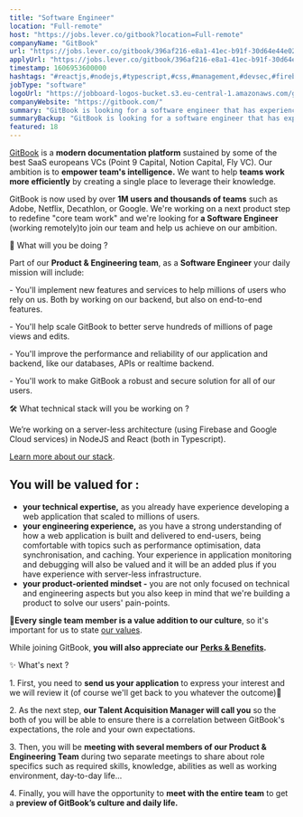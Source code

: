 ```yaml
---
title: "Software Engineer"
location: "Full-remote"
host: "https://jobs.lever.co/gitbook?location=Full-remote"
companyName: "GitBook"
url: "https://jobs.lever.co/gitbook/396af216-e8a1-41ec-b91f-30d64e44e02b"
applyUrl: "https://jobs.lever.co/gitbook/396af216-e8a1-41ec-b91f-30d64e44e02b/apply"
timestamp: 1606953600000
hashtags: "#reactjs,#nodejs,#typescript,#css,#management,#devsec,#firebase,#photoshop,#monitoring"
jobType: "software"
logoUrl: "https://jobboard-logos-bucket.s3.eu-central-1.amazonaws.com/gitbook"
companyWebsite: "https://gitbook.com/"
summary: "GitBook is looking for a software engineer that has experience in: #reactjs, #nodejs, #typescript."
summaryBackup: "GitBook is looking for a software engineer that has experience in: #reactjs, #nodejs, #typescript."
featured: 18
---
```


[GitBook](https://www.gitbook.com/) is a **modern documentation platform** sustained by some of the best SaaS europeans VCs (Point 9 Capital, Notion Capital, Fly VC). Our ambition is to **empower team's intelligence.** We want to help **teams work more efficiently** by creating a single place to leverage their knowledge.

GitBook is now used by over **1M users and thousands of teams** such as Adobe, Netflix, Decathlon, or Google. We're working on a next product step to redefine "core team work" and we're looking for **a Software Engineer** (working remotely)to join our team and help us achieve on our ambition. 

🙌 What will you be doing ?

Part of our **Product & Engineering team**, as a **Software Engineer** your daily mission will include:

\- You'll implement new features and services to help millions of users who rely on us. Both by working on our backend, but also on end-to-end features.

\- You'll help scale GitBook to better serve hundreds of millions of page views and edits.

\- You'll improve the performance and reliability of our application and backend, like our databases, APIs or realtime backend.

\- You'll work to make GitBook a robust and secure solution for all of our users.

🛠 What technical stack will you be working on ? 

We’re working on a server-less architecture (using Firebase and Google Cloud services) in NodeJS and React (both in Typescript).

[Learn more about our stack](https://stackshare.io/gitbook/gitbook). 

## You will be valued for :

*   **your technical expertise,** as you already have experience developing a web application that scaled to millions of users.
*   **your engineering experience,** as you have a strong understanding of how a web application is built and delivered to end-users, being comfortable with topics such as performance optimisation, data synchronisation, and caching. Your experience in application monitoring and debugging will also be valued and it will be an added plus if you have experience with server-less infrastructure.
*   **your product-oriented mindset -** you are not only focused on technical and engineering aspects but you also keep in mind that we're building a product to solve our users' pain-points. 

👥**Every single team member is a value addition to our culture**, so it's important for us to state [our values](https://jobs.gitbook.com/life-at-gitbook/our-values). 

While joining GitBook, **you will also appreciate our** [**Perks & Benefits**](https://jobs.gitbook.com/life-at-gitbook/perks-and-benefits)**.**

✨ What's next ?

1\. First, you need to **send us your application** to express your interest and we will review it (of course we'll get back to you whatever the outcome)🙂

2\. As the next step, **our Talent Acquisition Manager will call you** so the both of you will be able to ensure there is a correlation between GitBook's expectations, the role and your own expectations.

3\. Then, you will be **meeting with several members of our Product & Engineering Team** during two separate meetings to share about role specifics such as required skills, knowledge, abilities as well as working environment, day-to-day life...

4\. Finally, you will have the opportunity to **meet with the entire team** to get a **preview of GitBook’s culture and daily life.**
